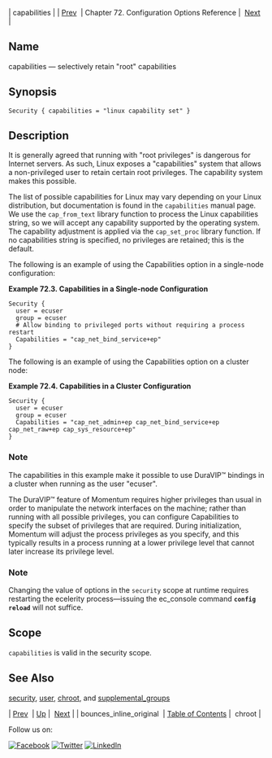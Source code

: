 | capabilities |
| [Prev](conf.ref.bounces_inline_original.php)  | Chapter 72. Configuration Options Reference |  [Next](conf.ref.chroot.php) |

<a name="conf.ref.capabilities"></a>
## Name

capabilities — selectively retain "root" capabilities

## Synopsis

`Security { capabilities = "linux capability set" }`

<a name="idp23814688"></a>
## Description

It is generally agreed that running with "root privileges" is dangerous for Internet servers. As such, Linux exposes a "capabilities" system that allows a non-privileged user to retain certain root privileges. The capability system makes this possible.

The list of possible capabilities for Linux may vary depending on your Linux distribution, but documentation is found in the `capabilities` manual page. We use the `cap_from_text` library function to process the Linux capabilities string, so we will accept any capability supported by the operating system. The capability adjustment is applied via the `cap_set_proc` library function. If no capabilities string is specified, no privileges are retained; this is the default.

The following is an example of using the Capabilities option in a single-node configuration:

<a name="example.capabilities"></a>

**Example 72.3. Capabilities in a Single-node Configuration**

```
Security {
  user = ecuser
  group = ecuser
  # Allow binding to privileged ports without requiring a process restart
  Capabilities = "cap_net_bind_service+ep"
}
```

The following is an example of using the Capabilities option on a cluster node:

<a name="example.capabilities.cluster"></a>

**Example 72.4. Capabilities in a Cluster Configuration**

```
Security {
  user = ecuser
  group = ecuser
  Capabilities = "cap_net_admin+ep cap_net_bind_service+ep cap_net_raw+ep cap_sys_resource+ep"
}
```

### Note

The capabilities in this example make it possible to use DuraVIP™ bindings in a cluster when running as the user "ecuser".

The DuraVIP™ feature of Momentum requires higher privileges than usual in order to manipulate the network interfaces on the machine; rather than running with all possible privileges, you can configure Capabilities to specify the subset of privileges that are required. During initialization, Momentum will adjust the process privileges as you specify, and this typically results in a process running at a lower privilege level that cannot later increase its privilege level.

### Note

Changing the value of options in the `security` scope at runtime requires restarting the ecelerity process—issuing the ec_console command **`config reload`**         will not suffice.

<a name="idp23829520"></a>
## Scope

`capabilities` is valid in the security scope.

<a name="idp23831776"></a>
## See Also

[security](conf.ref.security.php "security"), [user](conf.ref.user.php "user"), [chroot](conf.ref.chroot.php "chroot"), and [supplemental_groups](conf.ref.supplemental_groups.php "supplemental_groups")

| [Prev](conf.ref.bounces_inline_original.php)  | [Up](config.options.ref.php) |  [Next](conf.ref.chroot.php) |
| bounces_inline_original  | [Table of Contents](index.php) |  chroot |

Follow us on:

[![Facebook](https://support.messagesystems.com/images/icon-facebook.png)](http://www.facebook.com/messagesystems) [![Twitter](https://support.messagesystems.com/images/icon-twitter.png)](http://twitter.com/#!/MessageSystems) [![LinkedIn](https://support.messagesystems.com/images/icon-linkedin.png)](http://www.linkedin.com/company/message-systems)
